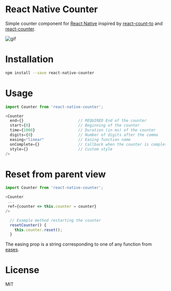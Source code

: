 React Native Counter
====================

Simple counter component for [React Native](http://facebook.github.io/react-native/)
inspired by [react-count-to](https://github.com/MicheleBertoli/react-count-to)
and [react-counter](https://github.com/saebekassebil/react-counter).

![gif](http://i.giphy.com/l4Jz4MOLaWYU61Oso.gif)

# Installation

```bash
npm install --save react-native-counter
```

# Usage

```javascript
import Counter from 'react-native-counter';

<Counter
  end={}                        // REQUIRED End of the counter
  start={0}                     // Beginning of the counter
  time={1000}                   // Duration (in ms) of the counter
  digits={0}                    // Number of digits after the comma
  easing="linear"               // Easing function name
  onComplete={}                 // Callback when the counter is completed
  style={}                      // Custom style
/>
```

# Reset from parent view

```javascript
import Counter from 'react-native-counter';

<Counter
 ...
 ref={counter => this.counter = counter}
/>

  // Example method restarting the counter
  resetCounter() {
    this.counter.reset();
  }
```

The easing prop is a string corresponding to one of any function from [eases](https://github.com/mattdesl/eases).

# License

MIT
